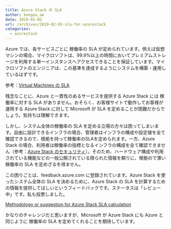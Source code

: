 ```yaml
---
title: Azure Stack の SLA
author: kongou_ae
date: 2019-02-02
url: /archives/2019-02-02-sla-for-azurestack
categories:
  - azurestack
---
```


Azure では、各サービスごとに 稼働率の SLA が定められています。例えば仮想マシンの場合、マイクロソフトは、99.9%以上の時間においてプレミアムストレージを利用する単一インスタンスへアクセスできることを保証しています。マイクロソフトのエンジニアは、この基準を達成するようにシステムを構築・運用しているはずです。

参考：[Virtual Machines の SLA](https://azure.microsoft.com/ja-jp/support/legal/sla/virtual-machines/v1_8/)

残念なことに、Azure と一貫性のあるサービスを提供する Azure Stack には 稼働率に対する SLA がありません。おそらく、お客様サイトで動作してお客様が運用する Azure Stack に対して Microsoft が SLA を定めることが困難だからでしょう。気持ちは理解できます。

しかし、システム全体の稼働率の SLA を定める立場の方々は困ってしまいます。自由に設計できるインフラの場合、管理者はインフラの構成や設定値を全て確認できるので、根拠を持って稼働率のSLAを定められます。一方、Azure Stack の場合、利用者は稼働率の指標となるインフラの構成を全て確認できません（参考：[Azure Stack のセキュリティ](https://aimless.jp/blog/archives/2018-12-11-security-of-azurestack/)）。そのため、ハードウェア構成や利用されている機能などの一般公開されている限られた情報を頼りに、根拠ので薄い稼働率の SLA を定めざるを得ません。

この困りごとは、feedback.azure.com に登録されています。Azure Stack を使ったシステム全体の SLA を決めるために、Azure Stack の SLA を計算するための情報を提供してほしいというフィードバックです。ステータスは「レビュー中」です。私も投票しました。

[Methodology or suggestion for Azure Stack SLA calculation](https://feedback.azure.com/forums/344565-azure-stack/suggestions/34030585-methodology-or-suggestion-for-azure-stack-sla-calc)

かなりのチャレンジだと思いますが、Microsoft が Azure Stack にも Azure と同じように 稼働率の SLA を定めてくれることを期待しています。
